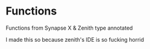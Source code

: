 # Functions
Functions from Synapse X &amp; Zenith type annotated

I made this so because zenith's IDE is so fucking horrid
